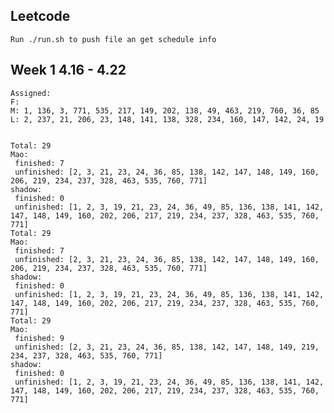 ## Leetcode
    Run ./run.sh to push file an get schedule info

## Week 1 4.16 - 4.22
    Assigned:
    F:
    M: 1, 136, 3, 771, 535, 217, 149, 202, 138, 49, 463, 219, 760, 36, 85
    L: 2, 237, 21, 206, 23, 148, 141, 138, 328, 234, 160, 147, 142, 24, 19
  

	Total: 29
	Mao:
	 finished: 7
	 unfinished: [2, 3, 21, 23, 24, 36, 85, 138, 142, 147, 148, 149, 160, 206, 219, 234, 237, 328, 463, 535, 760, 771]
	shadow:
	 finished: 0
	 unfinished: [1, 2, 3, 19, 21, 23, 24, 36, 49, 85, 136, 138, 141, 142, 147, 148, 149, 160, 202, 206, 217, 219, 234, 237, 328, 463, 535, 760, 771]
	Total: 29
	Mao:
	 finished: 7
	 unfinished: [2, 3, 21, 23, 24, 36, 85, 138, 142, 147, 148, 149, 160, 206, 219, 234, 237, 328, 463, 535, 760, 771]
	shadow:
	 finished: 0
	 unfinished: [1, 2, 3, 19, 21, 23, 24, 36, 49, 85, 136, 138, 141, 142, 147, 148, 149, 160, 202, 206, 217, 219, 234, 237, 328, 463, 535, 760, 771]
	Total: 29
	Mao:
	 finished: 9
	 unfinished: [2, 3, 21, 23, 24, 36, 85, 138, 142, 147, 148, 149, 219, 234, 237, 328, 463, 535, 760, 771]
	shadow:
	 finished: 0
	 unfinished: [1, 2, 3, 19, 21, 23, 24, 36, 49, 85, 136, 138, 141, 142, 147, 148, 149, 160, 202, 206, 217, 219, 234, 237, 328, 463, 535, 760, 771]
